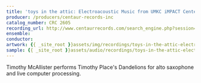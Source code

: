 ```yaml
---
title: 'toys in the attic: Electroacoustic Music from UMKC iMPACT Center'
producer: /producers/centaur-records-inc
catalog_number: CRC 2605
recording_url: http://www.centaurrecords.com/search_engine.php?session=323521&category=all_categories&offset=5&search_string=toys
ensemble: 
conductor: 
artwork: {{ _site_root }}assets/img/recordings/toys-in-the-attic-electroacoustic-music-from-umkc-impact-center.jpg
sample: {{ _site_root }}assets/audio/recordings/toys-in-the-attic-electroacoustic-music-from-umkc-impact-center.mp3
---
```

Timothy McAllister performs Timothy Place's Dandelions for alto saxophone and live computer processing.
